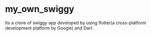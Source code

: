 # my_own_swiggy
Its a clone of swiggy app developed by using flutter(a cross-platform development platform by Google) and Dart.
